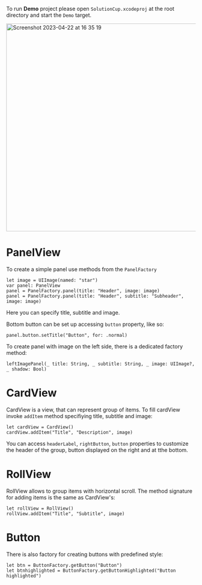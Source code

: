 To run **Demo** project please open `SolutionCup.xcodeproj` at the root directory and start the `Demo` target.

<img width="552" alt="Screenshot 2023-04-22 at 16 35 19" src="https://user-images.githubusercontent.com/19777264/233788376-6e69e5e1-ae91-40d8-9ec4-396272b06b4f.png">

# PanelView

To create a simple panel use methods from the `PanelFactory`

```
let image = UIImage(named: "star")
var panel: PanelView
panel = PanelFactory.panel(title: "Header", image: image)
panel = PanelFactory.panel(title: "Header", subtitle: "Subheader", image: image)
```

Here you can specify title, subtitle and image.

Bottom button can be set up accessing `button` property, like so:
```
panel.button.setTitle("Button", for: .normal)
```

To create panel with image on the left side, there is a dedicated factory method:
```
leftImagePanel(_ title: String, _ subtitle: String, _ image: UIImage?, _ shadow: Bool)
```

# CardView
CardView is a view, that can represent group of items. To fill cardView invoke `addItem` method specifiying title, subtitle and image:
```
let cardView = CardView()
cardView.addItem("Title", "Description", image)
```
You can access `headerLabel`, `rightButton`, `button` properties to customize the header of the group, button displayed on the right and at tthe bottom.

# RollView
RollView allows to group items with horizontal scroll. The method signature for adding items is the same as CardView's:
```
let rollView = RollView()
rollView.addItem("Title", "Subtitle", image)
```

# Button
There is also factory for creating buttons with predefined style:
```
let btn = ButtonFactory.getButton("Button")
let btnhighlighted = ButtonFactory.getButtonHighlighted("Button highlighted")
```
